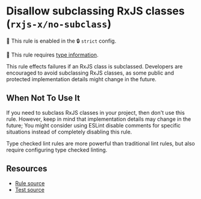# Disallow subclassing RxJS classes (`rxjs-x/no-subclass`)

💼 This rule is enabled in the 🔒 `strict` config.

💭 This rule requires [type information](https://typescript-eslint.io/linting/typed-linting).

<!-- end auto-generated rule header -->

This rule effects failures if an RxJS class is subclassed. Developers are encouraged to avoid subclassing RxJS classes, as some public and protected implementation details might change in the future.

## When Not To Use It

If you need to subclass RxJS classes in your project, then don't use this rule.
However, keep in mind that implementation details may change in the future;
You might consider using ESLint disable comments for specific situations
instead of completely disabling this rule.

Type checked lint rules are more powerful than traditional lint rules, but also require configuring type checked linting.

## Resources

- [Rule source](/src/rules/no-subclass.ts)
- [Test source](/tests/rules/no-subclass.test.ts)
